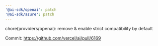 ```yaml
---
'@ai-sdk/openai': patch
'@ai-sdk/azure': patch
---
```


chore(providers/openai): remove & enable strict compatibility by default

Commit: https://github.com/vercel/ai/pull/6169
